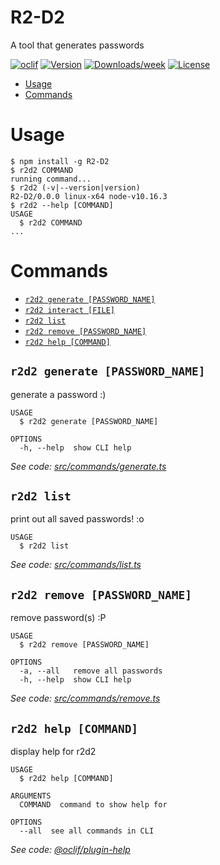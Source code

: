 R2-D2
=====

A tool that generates passwords

[![oclif](https://img.shields.io/badge/cli-oclif-brightgreen.svg)](https://oclif.io)
[![Version](https://img.shields.io/npm/v/R2-D2.svg)](https://npmjs.org/package/R2-D2)
[![Downloads/week](https://img.shields.io/npm/dw/R2-D2.svg)](https://npmjs.org/package/R2-D2)
[![License](https://img.shields.io/npm/l/R2-D2.svg)](https://github.com/lycb/R2-D2/blob/master/package.json)

<!-- toc -->
* [Usage](#usage)
* [Commands](#commands)
<!-- tocstop -->
# Usage
<!-- usage -->
```sh-session
$ npm install -g R2-D2
$ r2d2 COMMAND
running command...
$ r2d2 (-v|--version|version)
R2-D2/0.0.0 linux-x64 node-v10.16.3
$ r2d2 --help [COMMAND]
USAGE
  $ r2d2 COMMAND
...
```
<!-- usagestop -->
# Commands
<!-- commands -->
* [`r2d2 generate [PASSWORD_NAME]`](#r2d2-generate-password_name)
* [`r2d2 interact [FILE]`](#r2d2-interact-file)
* [`r2d2 list`](#r2d2-list)
* [`r2d2 remove [PASSWORD_NAME]`](#r2d2-remove-password_name)
* [`r2d2 help [COMMAND]`](#r2d2-help-command)

## `r2d2 generate [PASSWORD_NAME]`

generate a password :)

```
USAGE
  $ r2d2 generate [PASSWORD_NAME]

OPTIONS
  -h, --help  show CLI help
```

_See code: [src/commands/generate.ts](https://github.com/lycb/R2-D2/blob/v0.0.0/src/commands/generate.ts)_


## `r2d2 list`

print out all saved passwords! :o

```
USAGE
  $ r2d2 list
```

_See code: [src/commands/list.ts](https://github.com/lycb/R2-D2/blob/v0.0.0/src/commands/list.ts)_

## `r2d2 remove [PASSWORD_NAME]`

remove password(s) :P

```
USAGE
  $ r2d2 remove [PASSWORD_NAME]

OPTIONS
  -a, --all   remove all passwords
  -h, --help  show CLI help
```

_See code: [src/commands/remove.ts](https://github.com/lycb/R2-D2/blob/v0.0.0/src/commands/remove.ts)_

## `r2d2 help [COMMAND]`

display help for r2d2

```
USAGE
  $ r2d2 help [COMMAND]

ARGUMENTS
  COMMAND  command to show help for

OPTIONS
  --all  see all commands in CLI
```

_See code: [@oclif/plugin-help](https://github.com/oclif/plugin-help/blob/v2.2.1/src/commands/help.ts)_
<!-- commandsstop -->

